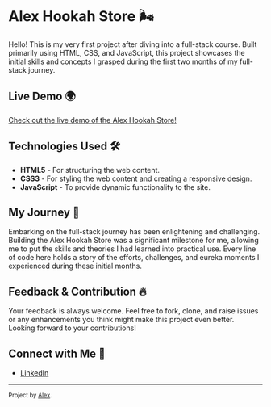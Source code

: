 # Alex Hookah Store 🌬️

Hello! This is my very first project after diving into a full-stack course. Built primarily using HTML, CSS, and JavaScript, this project showcases the initial skills and concepts I grasped during the first two months of my full-stack journey.


## Live Demo 🌍

[Check out the live demo of the Alex Hookah Store!](https://alexk27197.github.io/Frontend-Alex-hookah-store/)

## Technologies Used 🛠️

- **HTML5** - For structuring the web content.
- **CSS3** - For styling the web content and creating a responsive design.
- **JavaScript** - To provide dynamic functionality to the site.

## My Journey 🚀

Embarking on the full-stack journey has been enlightening and challenging. Building the Alex Hookah Store was a significant milestone for me, allowing me to put the skills and theories I had learned into practical use. Every line of code here holds a story of the efforts, challenges, and eureka moments I experienced during these initial months.

## Feedback & Contribution 🔥

Your feedback is always welcome. Feel free to fork, clone, and raise issues or any enhancements you think might make this project even better. Looking forward to your contributions!

## Connect with Me 🤝

- [LinkedIn](https://linkedin.com/in/alex-kogan-4b1450279)

---

<sup>Project by [Alex](https://github.com/alexk27197).</sup>
